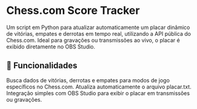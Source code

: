 # Chess.com Score Tracker

Um script em Python para atualizar automaticamente um placar dinâmico de vitórias, empates e derrotas em tempo real, utilizando a API pública do Chess.com. Ideal para gravações ou transmissões ao vivo, o placar é exibido diretamente no OBS Studio.

## 🎯 Funcionalidades
Busca dados de vitórias, derrotas e empates para modos de jogo específicos no Chess.com.
Atualiza automaticamente o arquivo placar.txt.
Integração simples com OBS Studio para exibir o placar em transmissões ou gravações.
